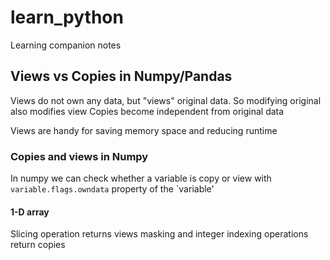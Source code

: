 # learn_python
Learning companion notes 

## Views vs Copies in Numpy/Pandas
Views do not own any data, but "views" original data. So modifying original also modifies view
Copies become independent from original data

Views are handy for saving memory space and reducing runtime 


### Copies and views in Numpy
In numpy we can check whether a variable is copy or view with `variable.flags.owndata` property of the `variable' 

#### 1-D array
Slicing operation returns views
masking and integer indexing operations return copies
